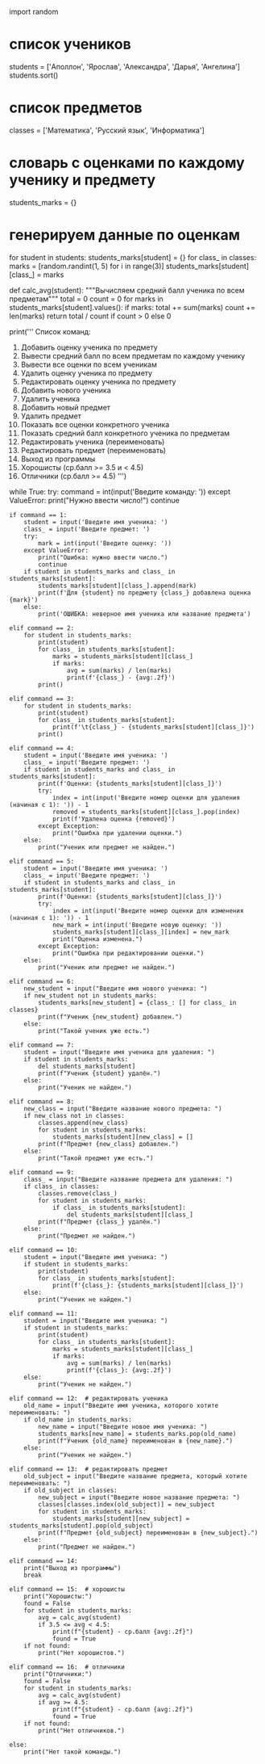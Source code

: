 import random

# список учеников
students = ['Аполлон', 'Ярослав', 'Александра', 'Дарья', 'Ангелина']
students.sort()

# список предметов
classes = ['Математика', 'Русский язык', 'Информатика']

# словарь с оценками по каждому ученику и предмету
students_marks = {}

# генерируем данные по оценкам
for student in students:
    students_marks[student] = {}
    for class_ in classes:
        marks = [random.randint(1, 5) for i in range(3)]
        students_marks[student][class_] = marks

def calc_avg(student):
    """Вычисляем средний балл ученика по всем предметам"""
    total = 0
    count = 0
    for marks in students_marks[student].values():
        if marks:
            total += sum(marks)
            count += len(marks)
    return total / count if count > 0 else 0

print('''
Список команд:
1. Добавить оценку ученика по предмету
2. Вывести средний балл по всем предметам по каждому ученику
3. Вывести все оценки по всем ученикам
4. Удалить оценку ученика по предмету
5. Редактировать оценку ученика по предмету
6. Добавить нового ученика
7. Удалить ученика
8. Добавить новый предмет
9. Удалить предмет
10. Показать все оценки конкретного ученика
11. Показать средний балл конкретного ученика по предметам
12. Редактировать ученика (переименовать)
13. Редактировать предмет (переименовать)
14. Выход из программы
15. Хорошисты (ср.балл >= 3.5 и < 4.5)
16. Отличники (ср.балл >= 4.5)
''')

while True:
    try:
        command = int(input('Введите команду: '))
    except ValueError:
        print("Нужно ввести число!")
        continue

    if command == 1:
        student = input('Введите имя ученика: ')
        class_ = input('Введите предмет: ')
        try:
            mark = int(input('Введите оценку: '))
        except ValueError:
            print("Ошибка: нужно ввести число.")
            continue
        if student in students_marks and class_ in students_marks[student]:
            students_marks[student][class_].append(mark)
            print(f'Для {student} по предмету {class_} добавлена оценка {mark}')
        else:
            print('ОШИБКА: неверное имя ученика или название предмета')

    elif command == 2:
        for student in students_marks:
            print(student)
            for class_ in students_marks[student]:
                marks = students_marks[student][class_]
                if marks:
                    avg = sum(marks) / len(marks)
                    print(f'{class_} - {avg:.2f}')
            print()

    elif command == 3:
        for student in students_marks:
            print(student)
            for class_ in students_marks[student]:
                print(f'\t{class_} - {students_marks[student][class_]}')
            print()

    elif command == 4:
        student = input('Введите имя ученика: ')
        class_ = input('Введите предмет: ')
        if student in students_marks and class_ in students_marks[student]:
            print(f'Оценки: {students_marks[student][class_]}')
            try:
                index = int(input('Введите номер оценки для удаления (начиная с 1): ')) - 1
                removed = students_marks[student][class_].pop(index)
                print(f'Удалена оценка {removed}')
            except Exception:
                print("Ошибка при удалении оценки.")
        else:
            print("Ученик или предмет не найден.")

    elif command == 5:
        student = input('Введите имя ученика: ')
        class_ = input('Введите предмет: ')
        if student in students_marks and class_ in students_marks[student]:
            print(f'Оценки: {students_marks[student][class_]}')
            try:
                index = int(input('Введите номер оценки для изменения (начиная с 1): ')) - 1
                new_mark = int(input('Введите новую оценку: '))
                students_marks[student][class_][index] = new_mark
                print("Оценка изменена.")
            except Exception:
                print("Ошибка при редактировании оценки.")
        else:
            print("Ученик или предмет не найден.")

    elif command == 6:
        new_student = input("Введите имя нового ученика: ")
        if new_student not in students_marks:
            students_marks[new_student] = {class_: [] for class_ in classes}
            print(f"Ученик {new_student} добавлен.")
        else:
            print("Такой ученик уже есть.")

    elif command == 7:
        student = input("Введите имя ученика для удаления: ")
        if student in students_marks:
            del students_marks[student]
            print(f"Ученик {student} удалён.")
        else:
            print("Ученик не найден.")

    elif command == 8:
        new_class = input("Введите название нового предмета: ")
        if new_class not in classes:
            classes.append(new_class)
            for student in students_marks:
                students_marks[student][new_class] = []
            print(f"Предмет {new_class} добавлен.")
        else:
            print("Такой предмет уже есть.")

    elif command == 9:
        class_ = input("Введите название предмета для удаления: ")
        if class_ in classes:
            classes.remove(class_)
            for student in students_marks:
                if class_ in students_marks[student]:
                    del students_marks[student][class_]
            print(f"Предмет {class_} удалён.")
        else:
            print("Предмет не найден.")

    elif command == 10:
        student = input("Введите имя ученика: ")
        if student in students_marks:
            print(student)
            for class_ in students_marks[student]:
                print(f'{class_}: {students_marks[student][class_]}')
        else:
            print("Ученик не найден.")

    elif command == 11:
        student = input("Введите имя ученика: ")
        if student in students_marks:
            print(student)
            for class_ in students_marks[student]:
                marks = students_marks[student][class_]
                if marks:
                    avg = sum(marks) / len(marks)
                    print(f'{class_}: {avg:.2f}')
        else:
            print("Ученик не найден.")

    elif command == 12:  # редактировать ученика
        old_name = input("Введите имя ученика, которого хотите переименовать: ")
        if old_name in students_marks:
            new_name = input("Введите новое имя ученика: ")
            students_marks[new_name] = students_marks.pop(old_name)
            print(f"Ученик {old_name} переименован в {new_name}.")
        else:
            print("Ученик не найден.")

    elif command == 13:  # редактировать предмет
        old_subject = input("Введите название предмета, который хотите переименовать: ")
        if old_subject in classes:
            new_subject = input("Введите новое название предмета: ")
            classes[classes.index(old_subject)] = new_subject
            for student in students_marks:
                students_marks[student][new_subject] = students_marks[student].pop(old_subject)
            print(f"Предмет {old_subject} переименован в {new_subject}.")
        else:
            print("Предмет не найден.")

    elif command == 14:
        print("Выход из программы")
        break

    elif command == 15:  # хорошисты
        print("Хорошисты:")
        found = False
        for student in students_marks:
            avg = calc_avg(student)
            if 3.5 <= avg < 4.5:
                print(f"{student} - ср.балл {avg:.2f}")
                found = True
        if not found:
            print("Нет хорошистов.")

    elif command == 16:  # отличники
        print("Отличники:")
        found = False
        for student in students_marks:
            avg = calc_avg(student)
            if avg >= 4.5:
                print(f"{student} - ср.балл {avg:.2f}")
                found = True
        if not found:
            print("Нет отличников.")

    else:
        print("Нет такой команды.")
